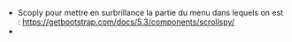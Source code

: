 - Scoply pour mettre en surbrillance la partie du menu dans lequels on est : https://getbootstrap.com/docs/5.3/components/scrollspy/
- 
